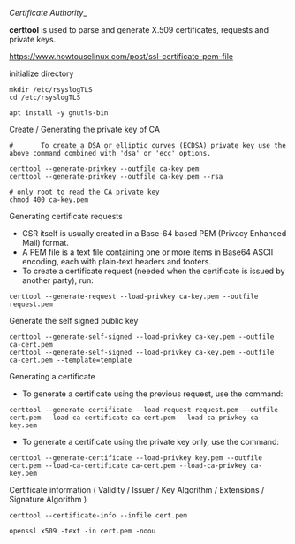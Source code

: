 _Certificate Authority__

__certtool__ is used to parse and generate X.509 certificates, requests and private keys.


https://www.howtouselinux.com/post/ssl-certificate-pem-file

initialize directory

```
mkdir /etc/rsyslogTLS
cd /etc/rsyslogTLS

apt install -y gnutls-bin
```

Create / Generating the private key of CA

```
#       To create a DSA or elliptic curves (ECDSA) private key use the above command combined with 'dsa' or 'ecc' options.

certtool --generate-privkey --outfile ca-key.pem
certtool --generate-privkey --outfile ca-key.pem --rsa

# only root to read the CA private key
chmod 400 ca-key.pem
```

Generating certificate requests
- CSR itself is usually created in a Base-64 based PEM (Privacy Enhanced Mail) format.
- A PEM file is a text file containing one or more items in Base64 ASCII encoding, each with plain-text headers and footers.
- To create a certificate request (needed when the certificate is issued by another party), run:
```
certtool --generate-request --load-privkey ca-key.pem --outfile request.pem
```
Generate the self signed public key
```
certtool --generate-self-signed --load-privkey ca-key.pem --outfile ca-cert.pem
certtool --generate-self-signed --load-privkey ca-key.pem --outfile ca-cert.pem --template=template
```

Generating a certificate
 - To generate a certificate using the previous request, use the command:

```
certtool --generate-certificate --load-request request.pem --outfile cert.pem --load-ca-certificate ca-cert.pem --load-ca-privkey ca-key.pem
```


 - To generate a certificate using the private key only, use the command:

```
certtool --generate-certificate --load-privkey key.pem --outfile cert.pem --load-ca-certificate ca-cert.pem --load-ca-privkey ca-key.pem
```

Certificate information ( Validity / Issuer / Key Algorithm / Extensions / Signature Algorithm )
```
certtool --certificate-info --infile cert.pem
```
```
openssl x509 -text -in cert.pem -noou
```
